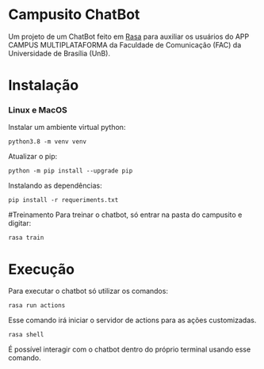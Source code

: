 # Campusito ChatBot
Um projeto de um ChatBot feito em [Rasa](https://rasa.com/) para auxiliar os usuários do APP CAMPUS MULTIPLATAFORMA da Faculdade de Comunicação (FAC) da Universidade de Brasília (UnB).

# Instalação

### Linux e MacOS

Instalar um ambiente virtual python:

```
python3.8 -m venv venv
```

Atualizar o pip:

```
python -m pip install --upgrade pip
```

Instalando as dependências:

```
pip install -r requeriments.txt
```

#Treinamento
Para treinar o chatbot, só entrar na pasta do campusito e digitar:

```
rasa train
```

# Execução
Para executar o chatbot só utilizar os comandos:

```
rasa run actions
```
Esse comando irá iniciar o servidor de actions para as ações customizadas.

```
rasa shell
```

É possível interagir com o chatbot dentro do próprio terminal usando esse comando.

